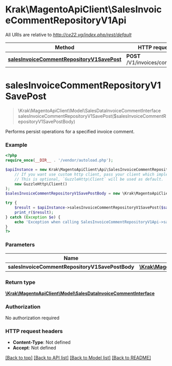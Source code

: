 # Krak\MagentoApiClient\SalesInvoiceCommentRepositoryV1Api

All URIs are relative to *http://ce22.vg/index.php/rest/default*

Method | HTTP request | Description
------------- | ------------- | -------------
[**salesInvoiceCommentRepositoryV1SavePost**](SalesInvoiceCommentRepositoryV1Api.md#salesInvoiceCommentRepositoryV1SavePost) | **POST** /V1/invoices/comments | 


# **salesInvoiceCommentRepositoryV1SavePost**
> \Krak\MagentoApiClient\Model\SalesDataInvoiceCommentInterface salesInvoiceCommentRepositoryV1SavePost($salesInvoiceCommentRepositoryV1SavePostBody)



Performs persist operations for a specified invoice comment.

### Example
```php
<?php
require_once(__DIR__ . '/vendor/autoload.php');

$apiInstance = new Krak\MagentoApiClient\Api\SalesInvoiceCommentRepositoryV1Api(
    // If you want use custom http client, pass your client which implements `GuzzleHttp\ClientInterface`.
    // This is optional, `GuzzleHttp\Client` will be used as default.
    new GuzzleHttp\Client()
);
$salesInvoiceCommentRepositoryV1SavePostBody = new \Krak\MagentoApiClient\Model\SalesInvoiceCommentRepositoryV1SavePostBody(); // \Krak\MagentoApiClient\Model\SalesInvoiceCommentRepositoryV1SavePostBody | 

try {
    $result = $apiInstance->salesInvoiceCommentRepositoryV1SavePost($salesInvoiceCommentRepositoryV1SavePostBody);
    print_r($result);
} catch (Exception $e) {
    echo 'Exception when calling SalesInvoiceCommentRepositoryV1Api->salesInvoiceCommentRepositoryV1SavePost: ', $e->getMessage(), PHP_EOL;
}
?>
```

### Parameters

Name | Type | Description  | Notes
------------- | ------------- | ------------- | -------------
 **salesInvoiceCommentRepositoryV1SavePostBody** | [**\Krak\MagentoApiClient\Model\SalesInvoiceCommentRepositoryV1SavePostBody**](../Model/SalesInvoiceCommentRepositoryV1SavePostBody.md)|  | [optional]

### Return type

[**\Krak\MagentoApiClient\Model\SalesDataInvoiceCommentInterface**](../Model/SalesDataInvoiceCommentInterface.md)

### Authorization

No authorization required

### HTTP request headers

 - **Content-Type**: Not defined
 - **Accept**: Not defined

[[Back to top]](#) [[Back to API list]](../../README.md#documentation-for-api-endpoints) [[Back to Model list]](../../README.md#documentation-for-models) [[Back to README]](../../README.md)

